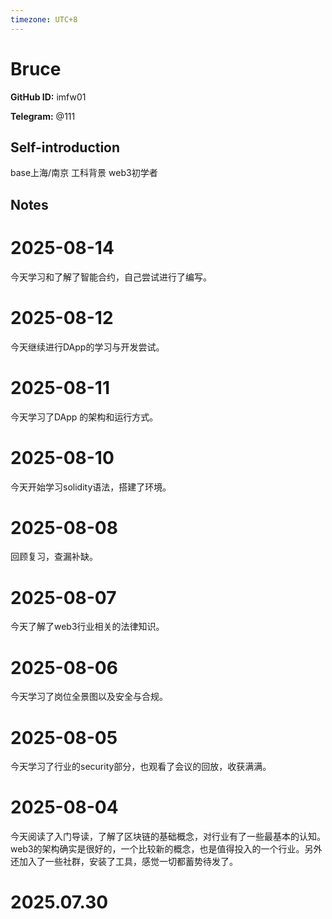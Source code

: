 ```yaml
---
timezone: UTC+8
---
```


# Bruce

**GitHub ID:** imfw01

**Telegram:** @111

## Self-introduction

base上海/南京 工科背景 web3初学者

## Notes

<!-- Content_START -->
# 2025-08-14

今天学习和了解了智能合约，自己尝试进行了编写。

# 2025-08-12

今天继续进行DApp的学习与开发尝试。

# 2025-08-11

今天学习了DApp 的架构和运行方式。

# 2025-08-10

今天开始学习solidity语法，搭建了环境。

# 2025-08-08

回顾复习，查漏补缺。

# 2025-08-07

今天了解了web3行业相关的法律知识。

# 2025-08-06

今天学习了岗位全景图以及安全与合规。

# 2025-08-05

今天学习了行业的security部分，也观看了会议的回放，收获满满。

# 2025-08-04

今天阅读了入门导读，了解了区块链的基础概念，对行业有了一些最基本的认知。web3的架构确实是很好的，一个比较新的概念，也是值得投入的一个行业。另外还加入了一些社群，安装了工具，感觉一切都蓄势待发了。


# 2025.07.30


<!-- Content_END -->
